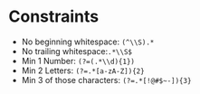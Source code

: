 # Constraints
 * No beginning whitespace: `(^\\S).*`
 * No trailing whitespace:`.*\\S$`
 * Min 1 Number: `(?=(.*\\d){1})`
 * Min 2 Letters: `(?=.*[a-zA-Z]){2}`
 * Min 3 of those characters: `(?=.*[!@#$~-]){3}`
